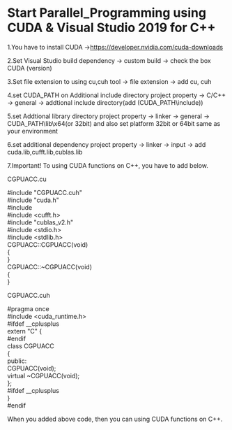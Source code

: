 # Start Parallel_Programming using CUDA & Visual Studio 2019 for C++

1.You have to install CUDA
->https://developer.nvidia.com/cuda-downloads

2.Set Visual Studio
build dependency -> custom build -> check the box CUDA (version)

3.Set file extension to using cu,cuh
tool -> file extension -> add cu, cuh 

4.set CUDA_PATH on Additional include directory
project property -> C/C++ -> general -> addtional include directory(add (CUDA_PATH\include))

5.set Addtional library directory
project property -> linker -> general -> CUDA_PATH\lib\x64(or 32bit)
and also set platform 32bit or 64bit same as your environment

6.set additional dependency
project property -> linker -> input -> add cuda.lib,cufft.lib,cublas.lib

7.Important!
To using CUDA functions on C++, you have to add below.

CGPUACC.cu

#include "CGPUACC.cuh"  
#include "cuda.h"  
#include <iostream>  
#include <cufft.h>  
#include "cublas_v2.h"  
#include <stdio.h>  
#include <stdlib.h>  
CGPUACC::CGPUACC(void)  
{  
}  
CGPUACC::~CGPUACC(void)  
{  
}  

CGPUACC.cuh

#pragma once  
#include <cuda_runtime.h>  
#ifdef __cplusplus   
extern "C" {  
#endif  
	class CGPUACC  
	{  
	public:  
		CGPUACC(void);  
		virtual ~CGPUACC(void);  
	};  
#ifdef __cplusplus   
}  
#endif  
  
When you added above code, then you can using CUDA functions on C++.
